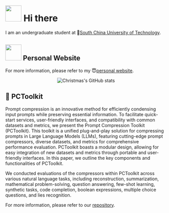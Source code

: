 # <img src="https://raw.githubusercontent.com/alexnaiman/alexnaiman/master/resources/welcomeglitch.gif" width="50px" /> Hi there 
<!--
<h1 align="center"> <a href="https://sunguoqi.com/"> <img src="https://readme-typing-svg.herokuapp.com/?lines=console.log(%22Hello%2C%20World!%22);Welcome to Jerry Li's GitHub Space!&center=true&size=27"> </a> </h1>
-->
I am an undergraduate student at 🏫<a href='https://www.scut.edu.cn/new/'>South China University of Technology</a>. 

## <img src="https://raw.githubusercontent.com/alexnaiman/alexnaiman/master/resources/Confused_Dog.gif" height="50px" /> Personal Website

For more information, please refer to my 😇<a href='https://jinyili.top/'>personal website</a>.

<div align=center>

![Christmas's GitHub stats](https://github-readme-stats.vercel.app/api?username=Leikrit&show_icons=true&theme=nord)

</div>

## 📜 PCToolkit 

Prompt compression is an innovative method for efficiently condensing input prompts while preserving essential information. To facilitate quick-start services, user-friendly interfaces, and compatibility with common datasets and metrics, we present the Prompt Compression Toolkit (PCToolkit). This toolkit is a unified plug-and-play solution for compressing prompts in Large Language Models (LLMs), featuring cutting-edge prompt compressors, diverse datasets, and metrics for comprehensive performance evaluation. PCToolkit boasts a modular design, allowing for easy integration of new datasets and metrics through portable and user-friendly interfaces. In this paper, we outline the key components and functionalities of PCToolkit.

We conducted evaluations of the compressors within PCToolkit across various natural language tasks, including reconstruction, summarization, mathematical problem-solving, question answering, few-shot learning, synthetic tasks, code completion, boolean expressions, multiple choice questions, and lies recognition.

For more information, please refer to our <a href='https://github.com/3DAgentWorld/Toolkit-for-Prompt-Compression'>repository</a>.

<!--
**Leikrit/Leikrit** is a ✨ _special_ ✨ repository because its `README.md` (this file) appears on your GitHub profile.

Here are some ideas to get you started:

- 🔭 I’m currently working on ...
- 🌱 I’m currently learning ...
- 👯 I’m looking to collaborate on ...
- 🤔 I’m looking for help with ...
- 💬 Ask me about ...
- 📫 How to reach me: ...
- 😄 Pronouns: ...
- ⚡ Fun fact: ...
- [![Top Langs](https://github-readme-stats.vercel.app/api/top-langs/?username=Leikrit&layout=compact)](https://github.com/Leikrit/github-readme-stats)
-->
